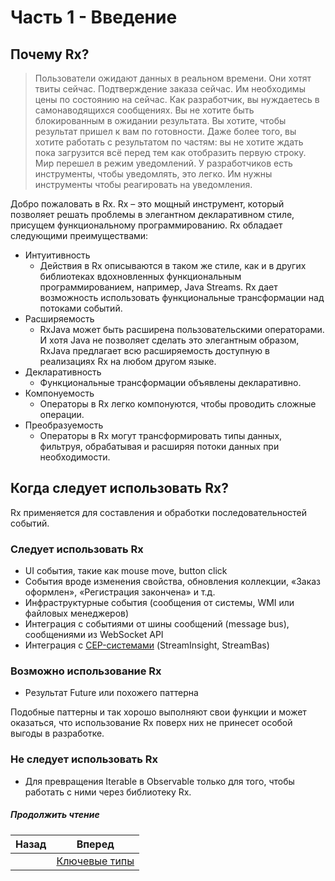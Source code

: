 # Часть 1 - Введение

## Почему Rx?

> Пользователи ожидают данных в реальном времени. Они хотят твиты сейчас. Подтверждение заказа сейчас. Им необходимы цены по состоянию на сейчас. Как разработчик, вы нуждаетесь в самонаводящихся сообщениях. Вы не хотите быть блокированным в ожидании результата. Вы хотите, чтобы результат пришел к вам по готовности. Даже более того, вы хотите работать с результатом по частям: вы не хотите ждать пока загрузится всё перед тем как отобразить первую строку. Мир перешел в режим уведомлений. У разработчиков есть инструменты, чтобы уведомлять, это легко. Им нужны инструменты чтобы реагировать на уведомления.

Добро пожаловать в Rx. Rx – это мощный инструмент, который позволяет решать проблемы в элегантном декларативном стиле, присущем функциональному программированию. Rx обладает следующими преимуществами:

* Интуитивность
    * Действия в Rx описываются в таком же стиле, как и в других библиотеках вдохновленных функциональным программированием, например, Java Streams. Rx дает возможность использовать функциональные трансформации над потоками событий.
* Расширяемость
    * RxJava может быть расширена пользовательскими операторами. И хотя Java не позволяет сделать это элегантным образом, RxJava предлагает всю расширяемость доступную в реализациях Rx на любом другом языке.
* Декларативность
    * Функциональные трансформации объявлены декларативно.
* Компонуемость
    * Операторы в Rx легко компонуются, чтобы проводить сложные операции.
* Преобразуемость
    * Операторы в Rx могут трансформировать типы данных, фильтруя, обрабатывая и расширяя потоки данных при необходимости.


## Когда следует использовать Rx?

Rx применяется для составления и обработки последовательностей событий.

### Следует использовать Rx

* UI события, такие как mouse move, button click
* События вроде изменения свойства, обновления коллекции, «Заказ оформлен», «Регистрация закончена» и т.д.
* Инфраструктурные события (сообщения от системы, WMI или файловых менеджеров)
* Интеграция с событиями от шины сообщений (message bus), сообщениями из WebSocket API
* Интеграция с [CEP-системами](https://ru.wikipedia.org/wiki/%D0%9E%D0%B1%D1%80%D0%B0%D0%B1%D0%BE%D1%82%D0%BA%D0%B0_%D1%81%D0%BB%D0%BE%D0%B6%D0%BD%D1%8B%D1%85_%D1%81%D0%BE%D0%B1%D1%8B%D1%82%D0%B8%D0%B9) (StreamInsight, StreamBas)

### Возможно использование Rx

* Результат Future или похожего паттерна

Подобные паттерны и так хорошо выполняют свои функции и может оказаться, что использование Rx поверх них не принесет особой выгоды в разработке.

### Не следует использовать Rx

* Для превращения Iterable в Observable только для того, чтобы работать с ними через библиотеку Rx.


##### Продолжить чтение

| Назад | Вперед |
| --- | --- |
|   | [Ключевые типы](</Part 1 - Getting Started/2. Key types.md>) |

